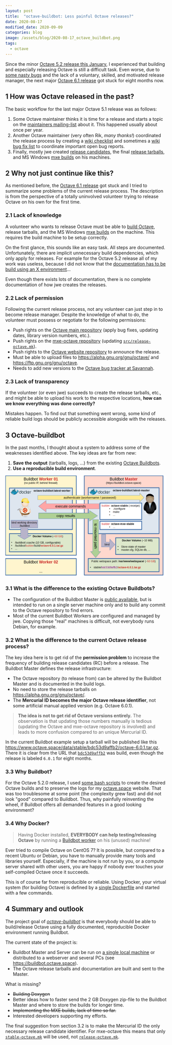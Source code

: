 ```yaml
---
layout: post
title:  "octave-buildbot: Less painful Octave releases?"
date: 2020-08-17
modified_date: 2020-09-09
categories: blog
image: /assets/blog/2020-08-17_octave_buildbot.png
tags:
  - octave
---
```


Since the minor
[Octave 5.2 release this January](https://wiki.octave.org/Release_History),
I experienced that building and especially releasing Octave is still a
difficult task.
Even worse, due to
[some nasty bugs](https://wiki.octave.org/Online_Developer_Meeting_(2020-07-28))
and the lack of a voluntary, skilled, and motivated release manager,
the next major
[Octave 6.1 release](https://wiki.octave.org/6.1_Release_Checklist)
got stuck for eight months now.

## 1 How was Octave released in the past?

The basic workflow for the last major Octave 5.1 release was as follows:

1. Some Octave maintainer thinks it is time for a release
   and starts a topic on the
   [maintainers mailing-list](https://lists.gnu.org/archive/html/octave-maintainers/2018-12/msg00000.html)
   about it.
   This happened usually about once per year.
2. Another Octave maintainer (very often Rik, *many thanks!*) coordinated the
   release process by creating a
   [wiki checklist](https://wiki.octave.org/5.0.0_Release_Checklist)
   and sometimes a
   [wiki bug fix list](https://wiki.octave.org/Bug_Fix_List_-_5.0_Release)
   to coordinate important open bug reports.
3. Finally, mostly jwe created
   [release candidates](https://alpha.gnu.org/gnu/octave/),
   the final [release tarballs](https://ftp.gnu.org/gnu/octave),
   and MS Windows [mxe builds](https://wiki.octave.org/MXE) on his machines.

## 2 Why not just continue like this?

As mentioned before, the
[Octave 6.1 release](https://wiki.octave.org/6.1_Release_Checklist) got stuck
and I tried to summarize some problems of the current release process.
The description is from the perspective of a totally uninvolved volunteer
trying to release Octave on his own for the first time.

### 2.1 Lack of knowledge

A volunteer who wants to release Octave must be able to
[build Octave](https://wiki.octave.org/Building), release tarballs,
and the MS Windows [mxe builds](https://wiki.octave.org/MXE) on the machine.
This requires the build machine to be setup correctly.

On the first glance, this sounds like an easy task.
All steps are documented.
Unfortunately, there are implicit unnecessary build dependencies,
which only apply for releases.
For example for the Octave 5.2 release all of my work was useless,
because I did not know that the
[documentation has to be build using an X environment](https://lists.gnu.org/archive/html/octave-maintainers/2020-01/msg00310.html)...

Even though there exists lots of documentation,
there is no complete documentation of how jwe creates the releases.

### 2.2 Lack of permission

Following the current release process, not any volunteer can just step in
to become release manager.
Despite the knowledge of what to do, the volunteer must possess or negotiate
for the following permissions:

- Push rights on the
  [Octave main repository](https://hg.savannah.gnu.org/hgweb/octave/)
  (apply bug fixes, updating dates, library version numbers, etc.).
- Push rights on the
  [mxe-octave repository](https://hg.octave.org/mxe-octave)
  (updating
  [`src/release-octave.mk`](https://hg.octave.org/mxe-octave/file/7b15672f8679/src/release-octave.mk)).
- Push rights to the
  [Octave website repository](https://hg.octave.org/web-octave)
  to announce the release.
- Must be able to upload files to <https://alpha.gnu.org/gnu/octave/> and
  <https://ftp.gnu.org/gnu/octave>.
- Needs to add new versions to the
  [Octave bug tracker at Savannah](https://savannah.gnu.org/bugs/?group=octave).

### 2.3 Lack of transparency

If the volunteer (or even jwe) succeeds to create the release tarballs,
etc., and might be able to upload his work to the respective locations,
**how can we know everything was done correctly?**

Mistakes happen.  To find out that something went wrong,
some kind of reliable build logs should be publicly accessible
alongside with the releases.

## 3 Octave-buildbot

In the past months,
I thought about a system to address some of the weaknesses identified above.
The key ideas are far from new:

1. **Save the output** (tarballs, logs, ...) from the existing
   [Octave Buildbots](https://wiki.octave.org/Continuous_Build).
2. **Use a reproducible build environment**.

[![png](/assets/blog/2020-08-17_octave_buildbot.png)](/assets/blog/2020-08-14_octave_buildbot.png)

### 3.1 What is the difference to the existing Octave Buildbots?

- The configuration of the Buildbot Master is
  [public available](https://hg.octave.org/octave-buildbot/),
  but is intended to run on a single server machine only
  and to build any commit to the Octave repository to find errors.
- Most of the current Buildbot Workers are configured and managed by jwe.
  Copying those "real" machines is difficult,
  not everybody runs Debian, for example.

### 3.2 What is the difference to the current Octave release process?

The key idea here is to get rid of the **permission problem**
to increase the frequency of building release candidates (RC) before a release.
The Buildbot Master defines the release infrastructure:

- The Octave repository (to release from) can be altered by the Buildbot Master
  and is documented in the build logs.
- No need to store the release tarballs on <https://alpha.gnu.org/gnu/octave/>.
- The **Mercurial ID becomes the major Octave release identifier**,
  not some artificial manual applied version (e.g. Octave 6.0.1).

> **The idea is not to get rid of Octave versions entirely.**
> The observation is that updating those numbers manually is tedious
> (updating the Octave and mxe-octave repository is involved)
> and leads to more confusion compared to an unique Mercurial ID.

In the current Buildbot example setup a tarball will be published like this
<https://www.octave.space/data/stable/bdc53d9affb2/octave-6.0.1.tar.gz>.
There it is clear from the URL that
[`bdc53d9affb2`](https://hg.savannah.gnu.org/hgweb/octave/rev/bdc53d9affb2)
was build, even though the release is labeled `6.0.1` for eight months.

### 3.3 Why Buildbot?

For the Octave 5.2.0 release, I used
[some bash scripts](https://github.com/gnu-octave/OctaveCD)
to create the desired Octave builds and to preserve the logs for my
[octave.space](https://octave.space) website.
That was too troublesome at some point (the complexity grew fast)
and did not look "good" compared to Buildbot.
Thus, why painfully reinventing the wheel,
if Buildbot offers all demanded features in a good looking environment?

### 3.4 Why Docker?

> Having Docker installed, **EVERYBODY can help testing/releasing Octave**
> by running a
> [Buildbot worker](https://github.com/gnu-octave/octave-buildbot/tree/master/worker)
> on his (unused) machine!

Ever tried to compile Octave on CentOS 7?
It is possible, but compared to a recent Ubuntu or Debian,
you have to manually provide many tools and libraries yourself.
Especially, if the machine is not run by you,
or a compute server shared with other users,
you are happy if nobody ever touches your self-compiled Octave once it succeeds.

This is of course far from reproducible or reliable.
Using Docker,
your virtual system (for building Octave) is defined by a
[single Dockerfile](https://github.com/gnu-octave/octave-buildbot/blob/70266b8c46a87c80c46aad0676f8e60675d0a60e/worker/Dockerfile)
and started with a few commands.

## 4 Summary and outlook

The project goal of
[*octave-buildbot*](https://github.com/gnu-octave/octave-buildbot/)
is that everybody should be able to build/release Octave
using a fully documented, reproducible Docker environment running Buildbot.

The current state of the project is:

- Buildbot Master and Server can be run on
  [a single local machine](https://github.com/gnu-octave/octave-buildbot/tree/master/test)
  or distributed to a webserver and several PCs
  (see <https://buildbot.octave.space>).
- The Octave release tarballs and documentation are built
  and sent to the Master.

What is missing?

- <strike>Building Doxygen</strike>
- Better ideas how to faster send the 2 GB Doxygen zip-file to the Buildbot Master
  and where to store the builds for longer time.
- <strike>Implementing the MXE builds, lack of time so far.</strike>
- Interested developers supporting my efforts.

The final suggestion from section 3.2 is to make the Mercurial ID the only
necessary release candidate identifier.
For mxe-octave this means that only
[`stable-octave.mk`](https://hg.octave.org/mxe-octave/file/9b74815e8337/src/stable-octave.mk)
will be used, not
[`release-octave.mk`](https://hg.octave.org/mxe-octave/file/9b74815e8337/src/release-octave.mk).
